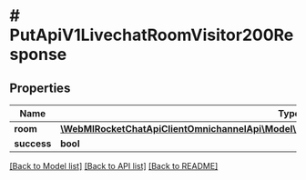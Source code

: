 # # PutApiV1LivechatRoomVisitor200Response

## Properties

Name | Type | Description | Notes
------------ | ------------- | ------------- | -------------
**room** | [**\WebMIRocketChatApiClientOmnichannelApi\Model\PutApiV1LivechatRoomVisitor200ResponseRoom**](PutApiV1LivechatRoomVisitor200ResponseRoom.md) |  | [optional]
**success** | **bool** |  | [optional]

[[Back to Model list]](../../README.md#models) [[Back to API list]](../../README.md#endpoints) [[Back to README]](../../README.md)
